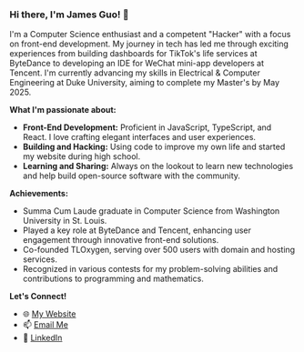 ### Hi there, I'm James Guo! 👋

I'm a Computer Science enthusiast and a competent "Hacker" with a focus on front-end development. My journey in tech has led me through exciting experiences from building dashboards for TikTok's life services at ByteDance to developing an IDE for WeChat mini-app developers at Tencent. I'm currently advancing my skills in Electrical & Computer Engineering at Duke University, aiming to complete my Master's by May 2025.

**What I'm passionate about:**
- **Front-End Development:** Proficient in JavaScript, TypeScript, and React. I love crafting elegant interfaces and user experiences.
- **Building and Hacking:** Using code to improve my own life and started my website during high school.
- **Learning and Sharing:** Always on the lookout to learn new technologies and help build open-source software with the community.

**Achievements:**
- Summa Cum Laude graduate in Computer Science from Washington University in St. Louis.
- Played a key role at ByteDance and Tencent, enhancing user engagement through innovative front-end solutions.
- Co-founded TLOxygen, serving over 500 users with domain and hosting services.
- Recognized in various contests for my problem-solving abilities and contributions to programming and mathematics.

**Let's Connect!**
- 🌐 [My Website](https://www.ze3kr.com)
- 📫 [Email Me](mailto:i@ze3kr.com)
- 💼 [LinkedIn](https://www.linkedin.com/in/ze3kr/)
